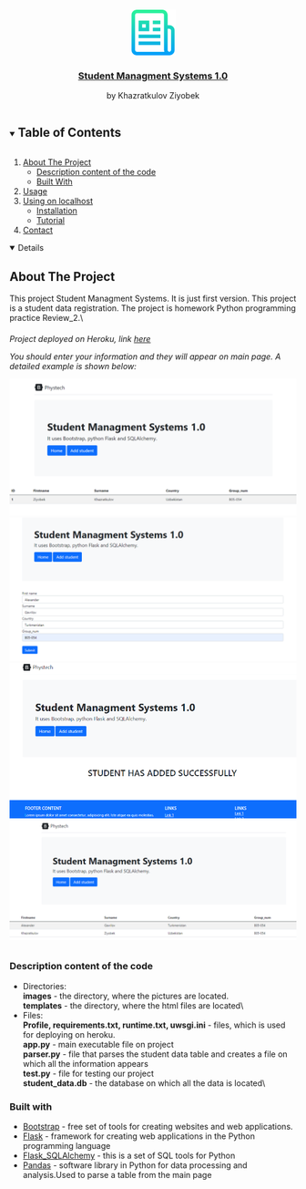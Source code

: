 <!-- PROJECT LOGO -->
<br />
<p align="center">
  <a href="#">
    <img src="images/logo.png" alt="Logo" width="80" height="80">
  </a>

  <a href="https://phystech-server.herokuapp.com/home">
    <h3 align="center">Student Managment Systems 1.0</h3>
  </a>
  <p align="center">
    by Khazratkulov Ziyobek
    <br />
    
  </p>
</p>

<!-- TABLE OF CONTENTS -->
<details open="open">
  <summary><h2 style="display: inline-block">Table of Contents</h2></summary>
  <ol>
    <li>
      <a href="#about-the-project">About The Project</a>
      <ul>
        <li><a href="#description">Description content of the code</a></li>
        <li><a href="#built-with">Built With</a></li>
      </ul>
    </li>
    <li><a href="#usage">Usage</a></li>
    <li>
      <a href="#getting-started">Using on localhost</a>
      <ul>
        <li><a href="#prerequisites">Installation</a></li>
        <li><a href="#installation">Tutorial</a></li>
      </ul>
    </li>
    <li><a href="#contact">Contact</a></li>
  </ol>
</details>


<details open="open">
<!-- ABOUT THE PROJECT -->

## About The Project


This project Student Managment Systems. It is just first version. This project is a student data registration. The project is homework Python programming practice Review_2.\
<h6>Project deployed on Heroku, link <a href="https://phystech-server.herokuapp.com/home">here</a>

You should enter your information and they will appear on main page. A detailed example is shown below:

![picture](images/Screenshot.png)
![picture](images/Screenshot1.png)
![picture](images/Screenshot2.png)
![picture](images/Screenshot3.png)


### Description content of the code
* Directories:\
    <b>images</b> - the directory, where the pictures are located.\
    <b>templates</b> - the directory, where the html files are located\
* Files:\
    <b>Profile, requirements.txt, runtime.txt, uwsgi.ini</b> - files, which is used for deploying on heroku.\
    <b>app.py</b> - main executable file on project\
    <b>parser.py</b> - file that parses the student data table and creates a file on which all the information appears\
    <b>test.py</b> - file for testing our project\
    <b>student_data.db</b> - the database on which all the data is located\


### Built with
* [Bootstrap](https://getbootstrap.com) - free set of tools for creating websites and web applications.
* [Flask](https://palletsprojects.com/p/flask/) - framework for creating web applications in the Python programming language
* [Flask_SQLAlchemy](https://flask-sqlalchemy.palletsprojects.com/en/2.x/) - this is a set of SQL tools for Python
* [Pandas](https://pandas.pydata.org/docs/) - software library in Python for data processing and analysis.Used to parse a table from the main page

</details>